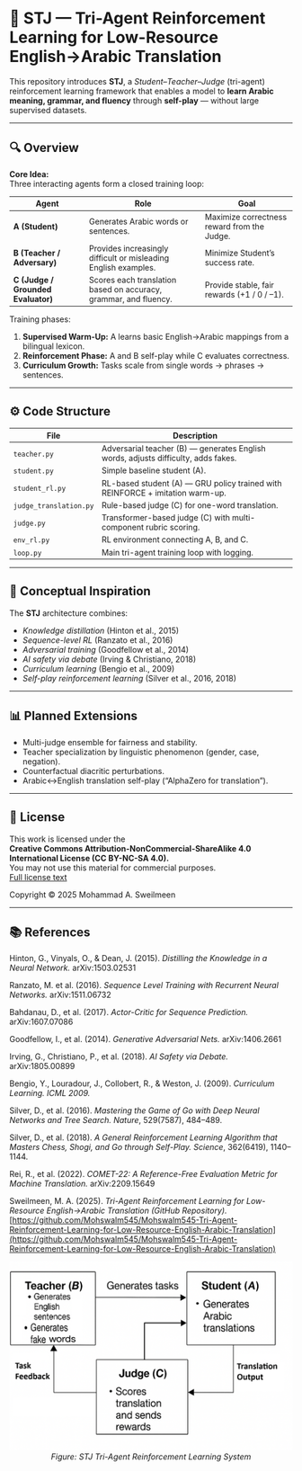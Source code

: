 # 🧠 STJ — Tri-Agent Reinforcement Learning for Low-Resource English→Arabic Translation

This repository introduces **STJ**, a *Student–Teacher–Judge* (tri-agent) reinforcement learning framework that enables a model to **learn Arabic meaning, grammar, and fluency** through **self-play** — without large supervised datasets.

---

## 🔍 Overview

**Core Idea:**  
Three interacting agents form a closed training loop:

| Agent | Role | Goal |
|--------|------|------|
| **A (Student)** | Generates Arabic words or sentences. | Maximize correctness reward from the Judge. |
| **B (Teacher / Adversary)** | Provides increasingly difficult or misleading English examples. | Minimize Student’s success rate. |
| **C (Judge / Grounded Evaluator)** | Scores each translation based on accuracy, grammar, and fluency. | Provide stable, fair rewards (+1 / 0 / –1). |

Training phases:
1. **Supervised Warm-Up:** A learns basic English→Arabic mappings from a bilingual lexicon.  
2. **Reinforcement Phase:** A and B self-play while C evaluates correctness.  
3. **Curriculum Growth:** Tasks scale from single words → phrases → sentences.

---

## ⚙️ Code Structure

| File | Description |
|------|--------------|
| `teacher.py` | Adversarial teacher (B) — generates English words, adjusts difficulty, adds fakes. |
| `student.py` | Simple baseline student (A). |
| `student_rl.py` | RL-based student (A) — GRU policy trained with REINFORCE + imitation warm-up. |
| `judge_translation.py` | Rule-based judge (C) for one-word translation. |
| `judge.py` | Transformer-based judge (C) with multi-component rubric scoring. |
| `env_rl.py` | RL environment connecting A, B, and C. |
| `loop.py` | Main tri-agent training loop with logging. |

---

## 🧠 Conceptual Inspiration

The **STJ** architecture combines:
- *Knowledge distillation* (Hinton et al., 2015)
- *Sequence-level RL* (Ranzato et al., 2016)
- *Adversarial training* (Goodfellow et al., 2014)
- *AI safety via debate* (Irving & Christiano, 2018)
- *Curriculum learning* (Bengio et al., 2009)
- *Self-play reinforcement learning* (Silver et al., 2016, 2018)

---

## 📊 Planned Extensions
- Multi-judge ensemble for fairness and stability.  
- Teacher specialization by linguistic phenomenon (gender, case, negation).  
- Counterfactual diacritic perturbations.  
- Arabic↔English translation self-play (“AlphaZero for translation”).  

---

## 📜 License

This work is licensed under the  
**Creative Commons Attribution-NonCommercial-ShareAlike 4.0 International License (CC BY-NC-SA 4.0).**  
You may not use this material for commercial purposes.  
[Full license text](https://creativecommons.org/licenses/by-nc-sa/4.0/)

Copyright © 2025 Mohammad A. Sweilmeen

---

## 📚 References

Hinton, G., Vinyals, O., & Dean, J. (2015). *Distilling the Knowledge in a Neural Network.* arXiv:1503.02531  

Ranzato, M. et al. (2016). *Sequence Level Training with Recurrent Neural Networks.* arXiv:1511.06732  

Bahdanau, D., et al. (2017). *Actor-Critic for Sequence Prediction.* arXiv:1607.07086  

Goodfellow, I., et al. (2014). *Generative Adversarial Nets.* arXiv:1406.2661  

Irving, G., Christiano, P., et al. (2018). *AI Safety via Debate.* arXiv:1805.00899  

Bengio, Y., Louradour, J., Collobert, R., & Weston, J. (2009). *Curriculum Learning.* *ICML 2009.*  

Silver, D., et al. (2016). *Mastering the Game of Go with Deep Neural Networks and Tree Search.* *Nature*, 529(7587), 484–489.  

Silver, D., et al. (2018). *A General Reinforcement Learning Algorithm that Masters Chess, Shogi, and Go through Self-Play.* *Science*, 362(6419), 1140–1144.  

Rei, R., et al. (2022). *COMET-22: A Reference-Free Evaluation Metric for Machine Translation.* arXiv:2209.15649  

Sweilmeen, M. A. (2025). *Tri-Agent Reinforcement Learning for Low-Resource English→Arabic Translation (GitHub Repository).*  
[https://github.com/Mohswalm545/Mohswalm545-Tri-Agent-Reinforcement-Learning-for-Low-Resource-English-Arabic-Translation](https://github.com/Mohswalm545/Mohswalm545-Tri-Agent-Reinforcement-Learning-for-Low-Resource-English-Arabic-Translation)


<p align="center">
  <img src="https://github.com/Mohswalm545/Mohswalm545-Tri-Agent-Reinforcement-Learning-for-Low-Resource-English-Arabic-Translation/blob/main/projectimage.png" width="650">
  <br>
  <em>Figure: STJ Tri-Agent Reinforcement Learning System</em>
</p>

